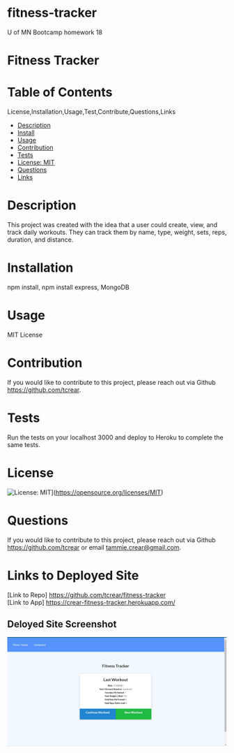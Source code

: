 # fitness-tracker
U of MN Bootcamp homework 18

# Fitness Tracker

  # Table of Contents
  License,Installation,Usage,Test,Contribute,Questions,Links
  - [Description](#description)
  - [Install](#installation)
  - [Usage](#usage)
  - [Contribution](#contribution)
  - [Tests](#tests)
  - [License: MIT](#license)
  - [Questions](#questions)
  - [Links](#links)

  # Description
  This project was created with the idea that a user could create, view, and track daily workouts. They can track them by name, type, weight, sets, reps, duration, and distance. 

  # Installation
  npm install, npm install express, MongoDB

  # Usage
  MIT License

  # Contribution
  If you would like to contribute to this project, please reach out via Github https://github.com/tcrear. 

  # Tests
  Run the tests on your localhost 3000 and deploy to Heroku to complete the same tests.

  # License
  ![License: MIT](https://img.shields.io/badge/License-MIT-yellow.svg)](https://opensource.org/licenses/MIT)

  # Questions
  If you would like to contribute to this project, please reach out via Github https://github.com/tcrear or email tammie.crear@gmail.com.

  # Links to Deployed Site
  [Link to Repo] https://github.com/tcrear/fitness-tracker    
  [Link to App] https://crear-fitness-tracker.herokuapp.com/

  ## Deloyed Site Screenshot
  ![image](https://github.com/tcrear/fitness-tracker/blob/main/assets/Capture-18.JPG)


